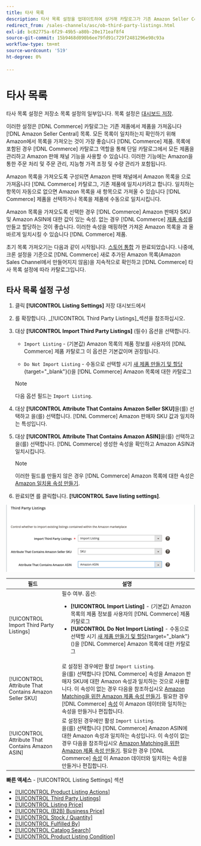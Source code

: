 ```yaml
---
title: 타사 목록
description: 타사 목록 설정을 업데이트하여 상거래 카탈로그가 기존 Amazon Seller Central 목록에서 제품을 가져오는지 결정합니다.
redirect_from: /sales-channels/asc/ob-third-party-listings.html
exl-id: bc82775a-6f29-49b5-a80b-20e171eaf8f4
source-git-commit: 15b9468d090b6ee79fd91c729f2481296e98c93a
workflow-type: tm+mt
source-wordcount: '519'
ht-degree: 0%

---
```


# 타사 목록

타사 목록 설정은 저장소 목록 설정의 일부입니다. 목록 설정은 [대시보드 저장](./amazon-store-dashboard.md).

이러한 설정은 [!DNL Commerce] 카탈로그는 기존 제품에서 제품을 가져옵니다 [!DNL Amazon Seller Central] 목록. 모든 목록이 일치하는지 확인하기 위해 Amazon에서 목록을 가져오는 것이 가장 좋습니다 [!DNL Commerce] 제품. 목록에 포함된 경우 [!DNL Commerce] 카탈로그 역할을 통해 단일 카탈로그에서 모든 제품을 관리하고 Amazon 판매 채널 기능을 사용할 수 있습니다. 이러한 기능에는 Amazon을 통한 주문 처리 및 주문 관리, 지능형 가격 조정 및 수량 관리가 포함됩니다.

Amazon 목록을 가져오도록 구성되면 Amazon 판매 채널에서 Amazon 목록을 으로 가져옵니다 [!DNL Commerce] 카탈로그, 기존 제품에 일치시키려고 합니다. 일치하는 항목이 자동으로 없으면 Amazon 목록을 새 항목으로 가져올 수 있습니다 [!DNL Commerce] 제품을 선택하거나 목록을 제품에 수동으로 일치시킵니다.

Amazon 목록을 가져오도록 선택한 경우 [!DNL Commerce] Amazon 판매자 SKU 및 Amazon ASIN에 대한 값이 있는 속성. 없는 경우 [!DNL Commerce] [제품 속성](./ob-creating-magento-attributes.md)를 만들고 할당하는 것이 좋습니다. 이러한 속성을 매핑하면 가져온 Amazon 목록을 과 올바르게 일치시킬 수 있습니다 [!DNL Commerce] 제품.

초기 목록 가져오기는 다음과 같이 시작됩니다. [스토어 통합](./store-integration.md) 가 완료되었습니다. 나중에, 크론 설정을 기준으로 [!DNL Commerce] 새로 추가된 Amazon 목록(Amazon Sales Channel에서 만들어지지 않음)을 지속적으로 확인하고 [!DNL Commerce] 타사 목록 설정에 따라 카탈로그입니다.

## 타사 목록 설정 구성

1. 클릭 **[!UICONTROL Listing Settings]** 저장 대시보드에서

1. 를 확장합니다. _[!UICONTROL Third Party Listings]_섹션을 참조하십시오.

1. 대상 **[!UICONTROL Import Third Party Listings]** (필수) 옵션을 선택합니다.

   - `Import Listing` - (기본값) Amazon 목록의 제품 정보를 사용자의 [!DNL Commerce] 제품 카탈로그 이 옵션은 기본값이며 권장됩니다.

   - `Do Not Import Listing` - 수동으로 선택할 시기 [새 제품 만들기 및 할당](https://docs.magento.com/user-guide/catalog/products.html){target=&quot;_blank&quot;}()을 [!DNL Commerce] Amazon 목록에 대한 카탈로그
   >[!NOTE]
   >다음 옵션 필드는 `Import Listing`.

1. 대상 **[!UICONTROL Attribute That Contains Amazon Seller SKU]**&#x200B;을(를) 선택하고 을(를) 선택합니다. [!DNL Commerce] Amazon 판매자 SKU 값과 일치하는 특성입니다.

1. 대상 **[!UICONTROL Attribute That Contains Amazon ASIN]**&#x200B;을(를) 선택하고 을(를) 선택합니다. [!DNL Commerce] 생성한 속성을 확인하고 Amazon ASIN과 일치시킵니다.

   >[!NOTE]
   >이러한 필드를 만들지 않은 경우 [!DNL Commerce] Amazon 목록에 대한 속성은 [Amazon 일치용 속성 만들기](./ob-creating-magento-attributes.md).

1. 완료되면 를 클릭합니다. **[!UICONTROL Save listing settings]**.

![타사 목록](assets/amazon-third-party-listings.png)

| 필드 | 설명 |
|---|---|
| [!UICONTROL Import Third Party Listings] | 필수 여부. 옵션:<ul><li>**[!UICONTROL Import Listing]** - (기본값) Amazon 목록의 제품 정보를 사용자의 [!DNL Commerce] 제품 카탈로그 </li><li>**[!UICONTROL Do Not Import Listing]** - 수동으로 선택할 시기 [새 제품 만들기 및 할당](https://docs.magento.com/user-guide/catalog/products.html){target=&quot;_blank&quot;}()을 [!DNL Commerce] Amazon 목록에 대한 카탈로그</li></ul> |
| [!UICONTROL Attribute That Contains Amazon Seller SKU] | 로 설정된 경우에만 활성 `Import Listing`.<br>을(를) 선택합니다 [!DNL Commerce] 속성을 Amazon 판매자 SKU에 대한 Amazon 속성과 일치하는 것으로 사용합니다. 이 속성이 없는 경우 다음을 참조하십시오 [Amazon Matching을 위한 Amazon 제품 속성 만들기](./ob-creating-magento-attributes.md). 필요한 경우 [!DNL Commerce] [속성](./managing-attributes.md) 이 Amazon 데이터와 일치하는 속성을 만들거나 편집합니다. |
| [!UICONTROL Attribute That Contains Amazon ASIN] | 로 설정된 경우에만 활성 `Import Listing`.<br>을(를) 선택합니다 [!DNL Commerce] Amazon ASIN에 대한 Amazon 속성과 일치하는 속성입니다. 이 속성이 없는 경우 다음을 참조하십시오 [Amazon Matching을 위한 Amazon 제품 속성 만들기](./ob-creating-magento-attributes.md). 필요한 경우 [!DNL Commerce] [속성](./managing-attributes.md) 이 Amazon 데이터와 일치하는 속성을 만들거나 편집합니다. |

**빠른 액세스** - [!UICONTROL Listing Settings] 섹션

- [[!UICONTROL Product Listing Actions]](./product-listing-actions.md)
- [[!UICONTROL Third Party Listings]](./third-party-listing-settings.md)
- [[!UICONTROL Listing Price]](./listing-price.md)
- [[!UICONTROL (B2B) Business Price]](./business-pricing.md)
- [[!UICONTROL Stock / Quantity]](./stock-quantity.md)
- [[!UICONTROL Fulfilled By]](./fulfilled-by.md)
- [[!UICONTROL Catalog Search]](./catalog-search.md)
- [[!UICONTROL Product Listing Condition]](./product-listing-condition.md)

